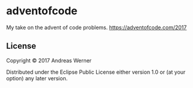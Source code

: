 # adventofcode

My take on the advent of code problems.
https://adventofcode.com/2017

## License

Copyright © 2017 Andreas Werner

Distributed under the Eclipse Public License either version 1.0 or (at
your option) any later version.
